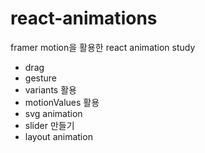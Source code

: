 ﻿# react-animations

framer motion을 활용한 react animation study

- drag
- gesture
- variants 활용
- motionValues 활용
- svg animation
- slider 만들기
- layout animation
